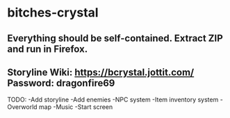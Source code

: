 bitches-crystal
===============
Everything should be self-contained.  Extract ZIP and run in Firefox.
---
Storyline Wiki: https://bcrystal.jottit.com/ Password: dragonfire69
---
TODO:
-Add storyline
-Add enemies
-NPC system
-Item inventory system
-Overworld map
-Music
-Start screen
